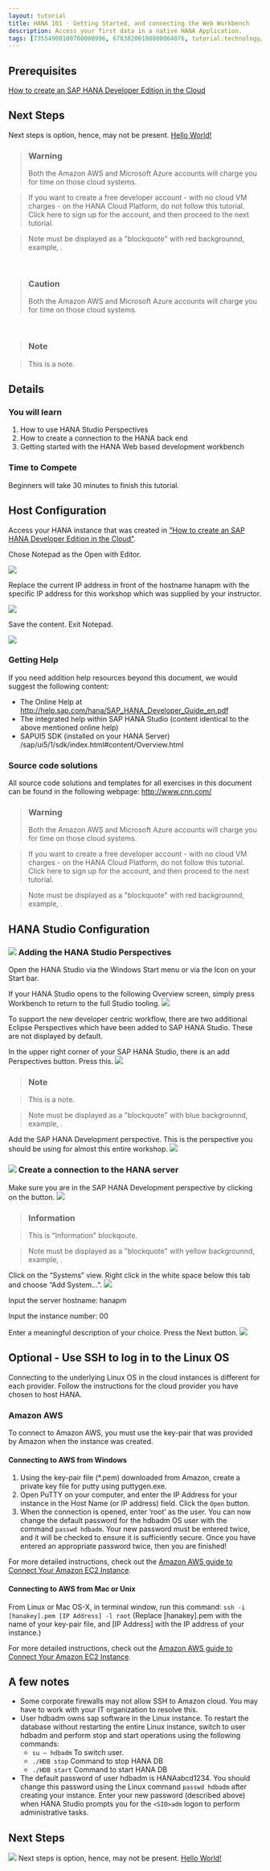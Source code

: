 ```yaml
---
layout: tutorial
title: HANA 101 - Getting Started, and connecting the Web Workbench
description: Access your first data in a native HANA Application.
tags: [73554900100700000996, 67838200100800004076, tutorial:technology/sql, 67837800100800004901fg]
---
```

## Prerequisites  
[How to create an SAP HANA Developer Edition in the Cloud](http://go-qa.sap.com/developer/tutorials/setup-hana-for-cloud.html)

## Next Steps
Next steps is option, hence, may not be present.
[Hello World!](http://go-qa.sap.com/developer/tutorials/hana-web-development-workbench.html)

>### Warning
>Both the Amazon AWS and Microsoft Azure accounts will charge you for time on those cloud systems.

>If you want to create a free developer account - with no cloud VM charges - on the HANA Cloud Platform, do not follow this tutorial.  Click here to sign up for the account, and then proceed to the next tutorial.

>Note must be displayed as a "blockquote" with red backgrounnd, example, [](http://go.sap.com/developer/tutorials/setup-hana-for-cloud.html).

&nbsp;

>### Caution
>Both the Amazon AWS and Microsoft Azure accounts will charge you for time on those cloud systems.

&nbsp;

>### Note

>This is a note.

## Details

### You will learn  

1. How to use HANA Studio Perspectives
2. How to create a connection to the HANA back end
3. Getting started with the HANA Web based development workbench

### Time to Compete

Beginners will take 30 minutes to finish this tutorial.

## Host Configuration

Access your HANA instance that was created in ["How to create an SAP HANA Developer Edition in the Cloud"](http://go-qa.sap.com/developer/tutorials/setup-hana-for-cloud.html).

Chose Notepad as the Open with Editor.

![](https://raw.githubusercontent.com/testorgiz/test-tutorials/master/tutorials/hana-configure-gt/hana_01_host_02.png)

Replace the current IP address in front of the hostname hanapm with the specific IP address for this workshop which was supplied by your instructor.

![](https://raw.githubusercontent.com/testorgiz/test-tutorials/master/tutorials/hana-configure-gt/hana_01_host_03.png)

Save the content. Exit Notepad.

![](https://raw.githubusercontent.com/testorgiz/test-tutorials/master/tutorials/hana-configure-gt/hana_01_host_04.png)


### Getting Help

If you need addition help resources beyond this document, we would suggest the following content:

* The Online Help at <http://help.sap.com/hana/SAP_HANA_Developer_Guide_en.pdf>
* The integrated help within SAP HANA Studio (content  identical to the above mentioned online help)
* SAPUI5 SDK (installed on your HANA Server) /sap/ui5/1/sdk/index.html#content/Overview.html

### Source code solutions

All source code solutions and templates for all exercises in this document can be found in the following webpage: <http://www.cnn.com/>

>### Warning
>Both the Amazon AWS and Microsoft Azure accounts will charge you for time on those cloud systems.

>If you want to create a free developer account - with no cloud VM charges - on the HANA Cloud Platform, do not follow this tutorial.  Click here to sign up for the account, and then proceed to the next tutorial.

>Note must be displayed as a "blockquote" with red backgrounnd, example, [](http://go.sap.com/developer/tutorials/setup-hana-for-cloud.html).

## HANA Studio Configuration

### ![](http://go.sap.com/dam/application/shared/icons/icon_gold_circle_01.svg) Adding the HANA Studio Perspectives

Open the HANA Studio via the Windows Start menu or via the Icon on your Start bar.

If your HANA Studio opens to the following Overview screen, simply press Workbench to return to the full Studio tooling.
![](https://raw.githubusercontent.com/testorgiz/test-tutorials/master/tutorials/hana-configure-gt/hana_01_studio_01.png)

To support the new developer centric workflow, there are two additional Eclipse Perspectives which have been added to SAP HANA Studio. These are not displayed by default.

In the upper right corner of your SAP HANA Studio, there is an add Perspectives button.  Press this.
![](https://raw.githubusercontent.com/testorgiz/test-tutorials/master/tutorials/hana-configure-gt/hana_01_studio_02.png)

>### Note

>This is a note.

>Note must be displayed as a "blockquote" with blue backgrounnd, example, [](http://hcp.sap.com/developers/TutorialCatalog/jav100_01_java_setup_eclipse.html).

Add the SAP HANA Development perspective. This is the perspective you should be using for almost this entire workshop.
![](https://raw.githubusercontent.com/testorgiz/test-tutorials/master/tutorials/hana-configure-gt/hana_01_studio_03.png)

### ![](http://go.sap.com/dam/application/shared/icons/icon_gold_circle_02.svg) Create a connection to the HANA server
Make sure you are in the SAP HANA Development perspective by clicking on the button.
![](https://raw.githubusercontent.com/testorgiz/test-tutorials/master/tutorials/hana-configure-gt/hana_01_studio_06.png)

>### Information

>This is "Information" blockqoute.

>Note must be displayed as a "blockquote" with yellow backgrounnd, example, [](http://hcp.sap.com/developers/TutorialCatalog/jav100_3_maven_based_projects.html).

Click on the “Systems” view.  Right click in the white space below this tab and choose “Add System…”.
![](https://raw.githubusercontent.com/testorgiz/test-tutorials/master/tutorials/hana-configure-gt/hana_01_studio_07.png)

Input the server hostname: hanapm

Input the instance number: 00

Enter a meaningful description of your choice.  Press the Next button.
![](https://raw.githubusercontent.com/testorgiz/test-tutorials/master/tutorials/hana-configure-gt/hana_01_studio_08.png)

## Optional - Use SSH to log in to the Linux OS
Connecting to the underlying Linux OS in the cloud instances is different for each provider.  Follow the instructions for the cloud provider you have chosen to host HANA.

### Amazon AWS
To connect to Amazon AWS, you must use the key-pair that was provided by Amazon when the instance was created.

#### Connecting to AWS from Windows

1. Using the key-pair file (\*.pem) downloaded from Amazon, create a private key file for putty using puttygen.exe.  
2. Open PuTTY on your computer, and enter the IP Address for your instance in the Host Name (or IP address) field. Click the ```Open``` button.
3. When the connection is opened, enter ‘root’ as the user. You can now change the default password for the hdbadm OS user with the command ```passwd hdbadm```. Your new password must be entered twice, and it will be checked to ensure it is sufficiently secure. Once you have entered an appropriate password twice, then you are finished!

For more detailed instructions, check out the [Amazon AWS guide to Connect Your Amazon EC2 Instance](http://docs.aws.amazon.com/gettingstarted/latest/computebasics-linux/getting-started-deploy-app-connect.html).

#### Connecting to AWS from Mac or Unix

From Linux or Mac OS-X, in terminal window, run this command: ```ssh -i [hanakey].pem [IP Address] -l root```  (Replace [hanakey].pem with the name of your key-pair file, and [IP Address] with the IP address of your instance.)

For more detailed instructions, check out the [Amazon AWS guide to Connect Your Amazon EC2 Instance](http://docs.aws.amazon.com/gettingstarted/latest/computebasics-linux/getting-started-deploy-app-connect.html).

## A few notes
* Some corporate firewalls may not allow SSH to Amazon cloud.  You may have to work with your IT organization to resolve this.
* User hdbadm owns sap software in the Linux instance. To restart the database without restarting the entire Linux instance, switch to user hdbadm and perform stop and start operations using the following commands:
    * ```su – hdbadm``` To switch user.
    * ```./HDB stop``` Command to stop HANA DB
    * ```./HDB start``` Command to start HANA DB
* The default password of user hdbadm is HANAabcd1234. You should change this password using the Linux command ```passwd hdbadm``` after creating your instance. Enter your new password (described above) when HANA Studio prompts you for the ```<SID>adm``` logon to perform administrative tasks.

## Next Steps
![](http://go.sap.com/dam/application/imagelibrary/pictograms/274000/274942.png)
Next steps is option, hence, may not be present.
[Hello World!](http://go-qa.sap.com/developer/tutorials/hana-web-development-workbench.html)
